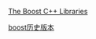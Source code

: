 [The Boost C++ Libraries](http://zh.highscore.de/cpp/boost/)

[boost历史版本](https://www.boost.org/users/history/)